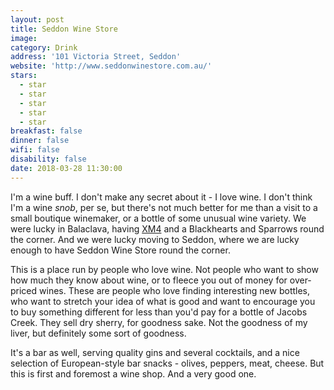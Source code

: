 ```yaml
---
layout: post
title: Seddon Wine Store
image:
category: Drink
address: '101 Victoria Street, Seddon'
website: 'http://www.seddonwinestore.com.au/'
stars:
  - star
  - star
  - star
  - star
  - star
breakfast: false
dinner: false
wifi: false
disability: false
date: 2018-03-28 11:30:00
---
```


I'm a wine buff. I don't make any secret about it - I love wine. I don't think I'm a wine *snob*, per se, but there's not much better for me than a visit to a small boutique winemaker, or a bottle of some unusual wine variety. We were lucky in Balaclava, having [XM4](http://melbournegood.life/drink/2018/02/03/xm4.html) and a Blackhearts and Sparrows round the corner. And we were lucky moving to Seddon, where we are lucky enough to have Seddon Wine Store round the corner.

This is a place run by people who love wine. Not people who want to show how much they know about wine, or to fleece you out of money for over-priced wines. These are people who love finding interesting new bottles, who want to stretch your idea of what is good and want to encourage you to buy something different for less than you'd pay for a bottle of Jacobs Creek. They sell dry sherry, for goodness sake. Not the goodness of my liver, but definitely some sort of goodness.

It's a bar as well, serving quality gins and several cocktails, and a nice selection of European-style bar snacks - olives, peppers, meat, cheese. But this is first and foremost a wine shop. And a very good one.